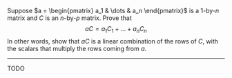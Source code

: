 Suppose $a = \begin{pmatrix} a_1 & \dots & a_n \end{pmatrix}$ is a $1$-by-$n$ matrix and $C$ is an $n$-by-$p$ matrix. Prove that
$$
aC = a_1C_1 + \dots + a_nC_n
$$
In other words, show that $aC$ is a linear combination of the rows of $C$, with the scalars that multiply the rows coming from $a$.

---

TODO